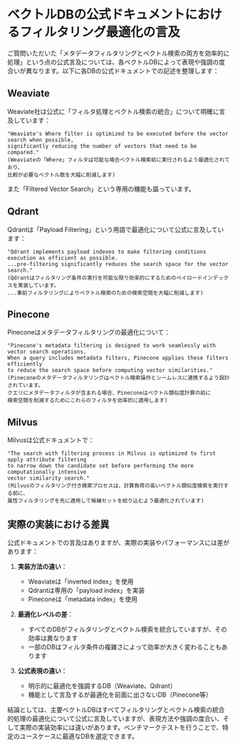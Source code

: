 # ベクトルDBの公式ドキュメントにおけるフィルタリング最適化の言及

ご質問いただいた「メタデータフィルタリングとベクトル検索の両方を効率的に処理」という点の公式言及については、各ベクトルDBによって表現や強調の度合いが異なります。以下に各DBの公式ドキュメントでの記述を整理します：

## Weaviate

Weaviate社は公式に「フィルタ処理とベクトル検索の統合」について明確に言及しています：

```
"Weaviate's Where filter is optimized to be executed before the vector search when possible, 
significantly reducing the number of vectors that need to be compared."
(Weaviateの「Where」フィルタは可能な場合ベクトル検索前に実行されるよう最適化されており、
比較が必要なベクトル数を大幅に削減します)
```

また「Filtered Vector Search」という専用の機能も謳っています。

## Qdrant

Qdrantは「Payload Filtering」という用語で最適化について公式に言及しています：

```
"Qdrant implements payload indexes to make filtering conditions execution as efficient as possible.
...pre-filtering significantly reduces the search space for the vector search."
(Qdrantはフィルタリング条件の実行を可能な限り効率的にするためのペイロードインデックスを実装しています。
...事前フィルタリングによりベクトル検索のための検索空間を大幅に削減します)
```

## Pinecone

Pineconeはメタデータフィルタリングの最適化について：

```
"Pinecone's metadata filtering is designed to work seamlessly with vector search operations.
When a query includes metadata filters, Pinecone applies these filters efficiently
to reduce the search space before computing vector similarities."
(Pineconeのメタデータフィルタリングはベクトル検索操作とシームレスに連携するよう設計されています。
クエリにメタデータフィルタが含まれる場合、Pineconeはベクトル類似度計算の前に
検索空間を削減するためにこれらのフィルタを効率的に適用します)
```

## Milvus

Milvusは公式ドキュメントで：

```
"The search with filtering process in Milvus is optimized to first apply attribute filtering 
to narrow down the candidate set before performing the more computationally intensive 
vector similarity search."
(Milvusのフィルタリング付き検索プロセスは、計算負荷の高いベクトル類似度検索を実行する前に、
属性フィルタリングを先に適用して候補セットを絞り込むよう最適化されています)
```

## 実際の実装における差異

公式ドキュメントでの言及はありますが、実際の実装やパフォーマンスには差があります：

1. **実装方法の違い**：
   - Weaviateは「inverted index」を使用
   - Qdrantは専用の「payload index」を実装
   - Pineconeは「metadata index」を使用

2. **最適化レベルの差**：
   - すべてのDBがフィルタリングとベクトル検索を統合していますが、その効率は異なります
   - 一部のDBはフィルタ条件の複雑さによって効率が大きく変わることもあります

3. **公式表現の違い**：
   - 明示的に最適化を強調するDB（Weaviate、Qdrant）
   - 機能として言及するが最適化を前面に出さないDB（Pinecone等）

結論としては、主要ベクトルDBはすべてフィルタリングとベクトル検索の統合的処理の最適化について公式に言及していますが、表現方法や強調の度合い、そして実際の実装効率には違いがあります。ベンチマークテストを行うことで、特定のユースケースに最適なDBを選定できます。